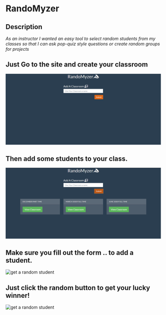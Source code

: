 # RandoMyzer
## Description
*As an instructor I wanted an easy tool to select random students from my classes so that I can ask pop-quiz style questions or create random groups for projects*
##  Just Go to the site and create your classroom
![create classrooms](./images/homescreen.png "Create Classrooms")
##  Then add some students to your class.
![create classrooms](./images/classrooms.png "Create Classrooms")
##  Make sure you fill out the form .. to add a student.
![get a random student](https://media.giphy.com/media/W6WItj5JmjyT1uXu7H/giphy.gif "Create Classrooms")
##  Just click the random button to get your lucky winner!
![get a random student](https://media.giphy.com/media/VIEmbKFN76mHv45oE1/giphy.gif "Create Classrooms")
